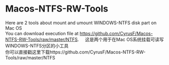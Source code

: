# Macos-NTFS-RW-Tools

Here are 2 tools about mount and umount WINDOWS-NTFS disk part on Mac OS  
You can download execution file at https://github.com/CyrusF/Macos-NTFS-RW-Tools/raw/master/NTFS.    
  
这是两个用于在Mac OS系统挂载可读写WINDOWS-NTFS分区的小工具  
你可以直接戳这里下载https://github.com/CyrusF/Macos-NTFS-RW-Tools/raw/master/NTFS  
